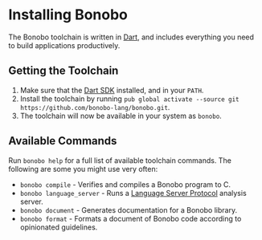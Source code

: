 # Installing Bonobo
The Bonobo toolchain is written in [Dart](https://dartlang.org),
and includes everything you need to build applications productively.

## Getting the Toolchain
1. Make sure that the [Dart SDK](https://dartlang.org/install) installed, and in your `PATH`.
2. Install the toolchain by running `pub global activate --source git https://github.com/bonobo-lang/bonobo.git`.
3. The toolchain will now be available in your system as `bonobo`.

## Available Commands
Run `bonobo help` for a full list of available toolchain commands.
The following are some you might use very often:

* `bonobo compile` - Verifies and compiles a Bonobo program to C. 
* `bonobo language_server` - Runs a [Language Server Protocol](https://microsoft.github.io/language-server-protocol/) analysis server.
* `bonobo document` - Generates documentation for a Bonobo library.
* `bonobo format` - Formats a document of Bonobo code according to opinionated guidelines.